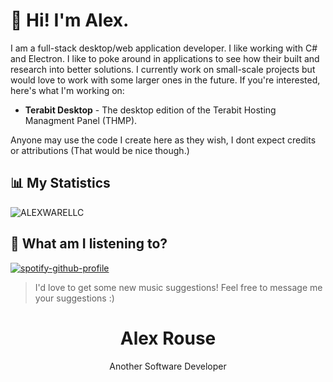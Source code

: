 # 👋 Hi! I'm Alex.
I am a full-stack desktop/web application developer. I like working with C# and Electron. I like to poke around in applications to see how their built and research into better solutions. I currently work on small-scale projects but would love to work with some larger ones in the future. If you're interested, here's what I'm working on:

- **Terabit Desktop** - The desktop edition of the Terabit Hosting Managment Panel (THMP).

Anyone may use the code I create here as they wish, I dont expect credits or attributions (That would be nice though.)

## 📊 My Statistics

![ALEXWARELLC](https://github-readme-stats.vercel.app/api?username=ALEXWARELLC&show_icons=true&theme=transparent)

## 🎵 What am I listening to?

[![spotify-github-profile](https://spotify-github-profile.vercel.app/api/view?uid=31obkbf3ds6mvgxireqf4osxbcfe&cover_image=true&theme=default&show_offline=true&background_color=121212&interchange=true)]([https://spotify-github-profile.vercel.app/api/view?uid=31obkbf3ds6mvgxireqf4osxbcfe&redirect=true](https://open.spotify.com/user/31obkbf3ds6mvgxireqf4osxbcfe))


> I'd love to get some new music suggestions! Feel free to message me your suggestions :)

<div align='center'>
  <h1>Alex Rouse</h1>
  <p>Another Software Developer</p>
</div>

<br />

<div></div>
